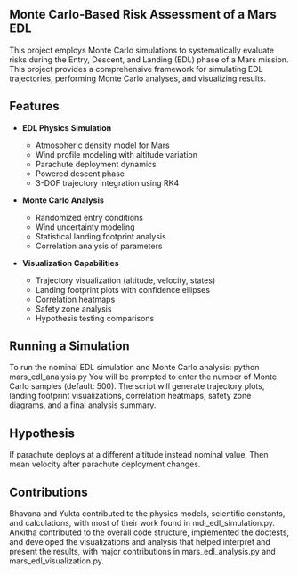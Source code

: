 ## Monte Carlo-Based Risk Assessment of a Mars EDL


This project employs Monte Carlo simulations to systematically evaluate risks during the Entry, Descent, and Landing (EDL) phase of a Mars mission. This project provides a comprehensive framework for simulating EDL trajectories, performing Monte Carlo analyses, and visualizing results.

## Features

- **EDL Physics Simulation**
  - Atmospheric density model for Mars
  - Wind profile modeling with altitude variation
  - Parachute deployment dynamics
  - Powered descent phase
  - 3-DOF trajectory integration using RK4

- **Monte Carlo Analysis**
  - Randomized entry conditions
  - Wind uncertainty modeling
  - Statistical landing footprint analysis
  - Correlation analysis of parameters

- **Visualization Capabilities**
  - Trajectory visualization (altitude, velocity, states)
  - Landing footprint plots with confidence ellipses
  - Correlation heatmaps
  - Safety zone analysis
  - Hypothesis testing comparisons

## Running a Simulation

To run the nominal EDL simulation and Monte Carlo analysis:
    python mars_edl_analysis.py
You will be prompted to enter the number of Monte Carlo samples (default: 500). The script will generate trajectory plots, landing footprint visualizations, correlation heatmaps, safety zone diagrams, and a final analysis summary.

## Hypothesis

If parachute deploys at a different altitude instead  nominal value, Then mean velocity after parachute deployment changes.

## Contributions

Bhavana and Yukta contributed to the physics models, scientific constants, and calculations, with most of their work found in mdl_edl_simulation.py. Ankitha contributed to the overall code structure, implemented the doctests, and developed the visualizations and analysis that helped interpret and present the results, with major contributions in mars_edl_analysis.py and mars_edl_visualization.py.
